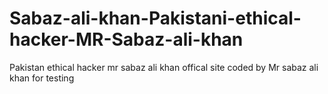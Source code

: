 # Sabaz-ali-khan-Pakistani-ethical-hacker-MR-Sabaz-ali-khan
Pakistan ethical hacker mr sabaz ali khan offical site coded by Mr sabaz ali khan for testing 

